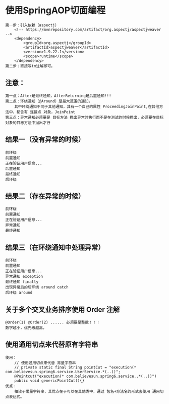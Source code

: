 # 使用SpringAOP切面编程
    第一步：引入依赖（aspectj）
        <!-- https://mvnrepository.com/artifact/org.aspectj/aspectjweaver -->
        <dependency>
            <groupId>org.aspectj</groupId>
            <artifactId>aspectjweaver</artifactId>
            <version>1.9.22.1</version>
            <scope>runtime</scope>
        </dependency>
    第二步：直接写tm注解即可。

## 注意：
    第一点：After是最终通知，AfterReturning是后置通知!!!
    第二点：环绕通知（@Around）是最大范围的通知。
        其中环绕通知不同于其他通知，其有一个自己的属性 ProceedingJoinPoint,在其他方法中，都含有 连接点 对象，JoinPoint
    第三点：异常通知必须要是 目标方法 抛出异常时执行而不是在测试的时候抛出，必须要在目标对象的目标方法中抛出才行

## 结果一（没有异常的时候）
    前环绕
    前置通知
    正在验证用户信息...
    后置通知
    最终通知
    后环绕

## 结果二（存在异常的时候）
    前环绕
    前置通知
    正在验证用户信息...
    异常通知
    最终通知

## 结果三（在环绕通知中处理异常）
    前环绕
    前置通知
    正在验证用户信息...
    异常通知 exception
    最终通知 finally
    出现异常后的后环绕 around catch
    后环绕 around

## 关于多个交叉业务排序使用 Order 注解
    @Order(1) @Order(2) ...... 必须要是整数！！！
    数字越小，优先级越高。

## 使用通用切点来代替原有字符串
    使用：
        // 使用通用切点来代替 常量字符串
        // private static final String pointCut = "execution(* com.believesun.spring6.service.UserService.*(..))";
        @Pointcut("execution(* com.believesun.spring6.service..*(..))")
        public void genericPointCut(){}  
    优点：
        相较于常量字符串，其优点在于可以在其他类中，通过 包名+方法名的形式去使用 通用切点表达式。

    